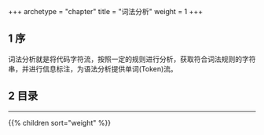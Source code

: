 +++
archetype = "chapter"
title = "词法分析"
weight = 1
+++

## 1 序
词法分析就是将代码字符流，按照一定的规则进行分析，获取符合词法规则的字符串，并进行信息标注，为语法分析提供单词(Token)流。

## 2 目录
<hr>
{{% children sort="weight" %}}





